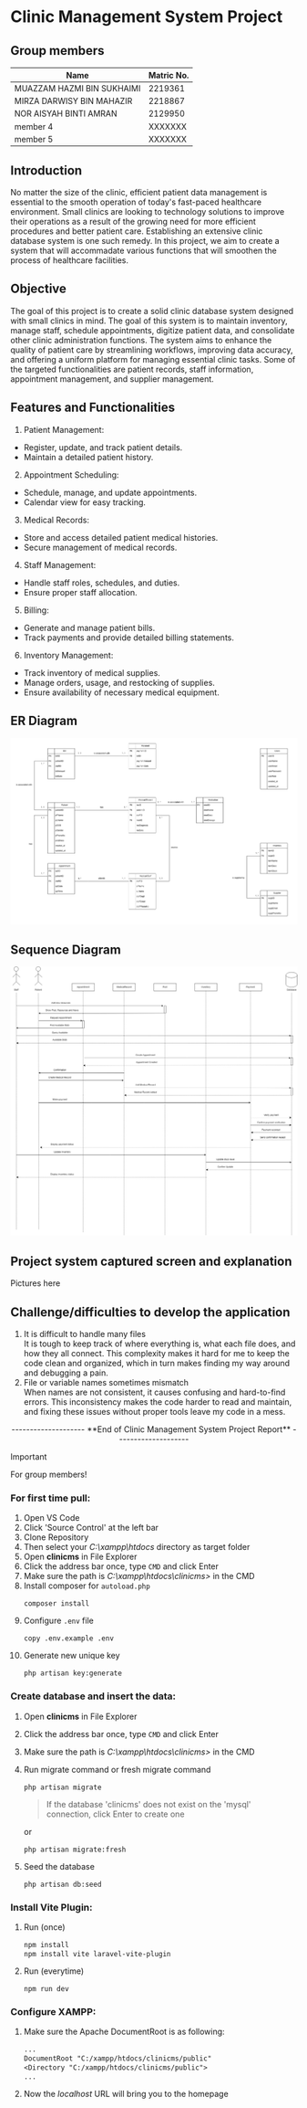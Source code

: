 # Clinic Management System Project

## Group members
| Name  | Matric No. |
| ------------- | ------------- |
| MUAZZAM HAZMI BIN SUKHAIMI  | 2219361  |
| MIRZA DARWISY BIN MAHAZIR  | 2218867  |
| NOR AISYAH BINTI AMRAN | 2129950  |
| member 4  | XXXXXXX  |
| member 5  | XXXXXXX  |

## Introduction
No matter the size of the clinic, efficient patient data management is essential to the smooth operation of today's fast-paced healthcare environment. Small clinics are looking to technology solutions to improve their operations as a result of the growing need for more efficient procedures and better patient care. Establishing an extensive clinic database system is one such remedy. In this project, we aim to create a system that will accommadate various functions that will smoothen the process of healthcare facilities.

## Objective
The goal of this project is to create a solid clinic database system designed with small clinics in mind. The goal of this system is to maintain inventory, manage staff, schedule appointments, digitize patient data, and consolidate other clinic administration functions. The system aims to enhance the quality of patient care by streamlining workflows, improving data accuracy, and offering a uniform platform for managing essential clinic tasks. Some of the targeted functionalities are patient records, staff information, appointment management, and supplier management.


## Features and Functionalities
1. Patient Management:
- Register, update, and track patient details.
- Maintain a detailed patient history.

2. Appointment Scheduling:
- Schedule, manage, and update appointments.
- Calendar view for easy tracking.
  
3. Medical Records:
- Store and access detailed patient medical histories.
- Secure management of medical records.

4. Staff Management:
- Handle staff roles, schedules, and duties.
- Ensure proper staff allocation.

5. Billing:
- Generate and manage patient bills.
- Track payments and provide detailed billing statements.

6. Inventory Management:
- Track inventory of medical supplies.
- Manage orders, usage, and restocking of supplies.
- Ensure availability of necessary medical equipment.

## ER Diagram
![Entity Relationship Diagram of Clinic Management System](/assets/erdfinal.png)

## Sequence Diagram
![Sequence Diagram of Clinic Management System](/assets/sequence.png)

## Project system captured screen and explanation
Pictures here

## Challenge/difficulties to develop the application
1. It is difficult to handle many files</br>
   It is tough to keep track of where everything is, what each file does, and how they all connect. This complexity makes it hard for me to keep the code clean and organized, which in turn makes finding my way around and debugging a pain.
2. File or variable names sometimes mismatch</br>
   When names are not consistent, it causes confusing and hard-to-find errors. This inconsistency makes the code harder to read and maintain, and fixing these issues without proper tools leave my code in a mess.

<p align="center">
-------------------- **End of Clinic Management System Project Report** --------------------
</p>

> [!IMPORTANT]
> For group members!

### **For first time pull:**
1. Open VS Code
2. Click 'Source Control' at the left bar
3. Clone Repository
4. Then select your _C:\xampp\htdocs_ directory as target folder
5. Open **clinicms** in File Explorer
6. Click the address bar once, type `CMD` and click Enter
7. Make sure the path is _C:\xampp\htdocs\clinicms>_ in the CMD
8. Install composer for `autoload.php`
   ```
   composer install
   ```
10. Configure `.env` file
    ```
    copy .env.example .env
    ```
12. Generate new unique key
    ```
    php artisan key:generate
    ```

### **Create database and insert the data:**
1. Open **clinicms** in File Explorer
2. Click the address bar once, type `CMD` and click Enter
3. Make sure the path is _C:\xampp\htdocs\clinicms>_ in the CMD
4. Run migrate command or fresh migrate command
   ```
   php artisan migrate
   ```
   > If the database 'clinicms' does not exist on the 'mysql' connection, click Enter to create one

   or
   ```
   php artisan migrate:fresh
   ```
6. Seed the database
   ```
   php artisan db:seed
   ```

### **Install Vite Plugin:**
1. Run (once)
   ```
   npm install
   npm install vite laravel-vite-plugin
   ```
2. Run (everytime)
   ```
   npm run dev
   ```

### **Configure XAMPP:**
1. Make sure the Apache DocumentRoot is as following:<br />
   ```
   ...
   DocumentRoot "C:/xampp/htdocs/clinicms/public"
   <Directory "C:/xampp/htdocs/clinicms/public">
   ...
   ```
2. Now the _localhost_ URL will bring you to the homepage
